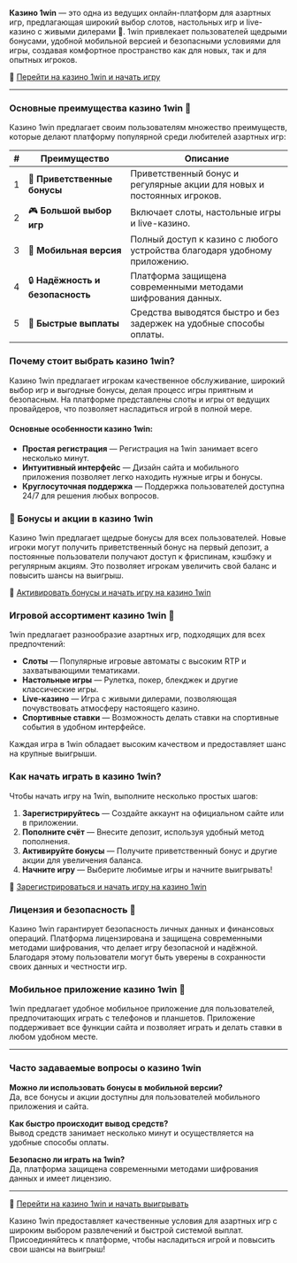 **Казино 1win** — это одна из ведущих онлайн-платформ для азартных игр, предлагающая широкий выбор слотов, настольных игр и live-казино с живыми дилерами 🎰. 1win привлекает пользователей щедрыми бонусами, удобной мобильной версией и безопасными условиями для игры, создавая комфортное пространство как для новых, так и для опытных игроков.

🔗 [Перейти на казино 1win и начать игру](https://brandplay.link/smXVpBbG)

---

### Основные преимущества казино 1win 🌟

Казино 1win предлагает своим пользователям множество преимуществ, которые делают платформу популярной среди любителей азартных игр:

| # | Преимущество | Описание |
|---|--------------|----------|
| 1 | 🎁 **Приветственные бонусы** | Приветственный бонус и регулярные акции для новых и постоянных игроков. |
| 2 | 🎮 **Большой выбор игр** | Включает слоты, настольные игры и live-казино. |
| 3 | 📱 **Мобильная версия** | Полный доступ к казино с любого устройства благодаря удобному приложению. |
| 4 | 🔒 **Надёжность и безопасность** | Платформа защищена современными методами шифрования данных. |
| 5 | 💸 **Быстрые выплаты** | Средства выводятся быстро и без задержек на удобные способы оплаты. |

### Почему стоит выбрать казино 1win?

Казино 1win предлагает игрокам качественное обслуживание, широкий выбор игр и выгодные бонусы, делая процесс игры приятным и безопасным. На платформе представлены слоты и игры от ведущих провайдеров, что позволяет насладиться игрой в полной мере.

#### Основные особенности казино 1win:

- **Простая регистрация** — Регистрация на 1win занимает всего несколько минут.
- **Интуитивный интерфейс** — Дизайн сайта и мобильного приложения позволяет легко находить нужные игры и бонусы.
- **Круглосуточная поддержка** — Поддержка пользователей доступна 24/7 для решения любых вопросов.

### 🎉 Бонусы и акции в казино 1win

Казино 1win предлагает щедрые бонусы для всех пользователей. Новые игроки могут получить приветственный бонус на первый депозит, а постоянные пользователи получают доступ к фриспинам, кэшбэку и регулярным акциям. Это позволяет игрокам увеличить свой баланс и повысить шансы на выигрыш.

🔗 [Активировать бонусы и начать игру на казино 1win](https://brandplay.link/smXVpBbG)

### Игровой ассортимент казино 1win 🎲

1win предлагает разнообразие азартных игр, подходящих для всех предпочтений:

- **Слоты** — Популярные игровые автоматы с высоким RTP и захватывающими тематиками.
- **Настольные игры** — Рулетка, покер, блекджек и другие классические игры.
- **Live-казино** — Игра с живыми дилерами, позволяющая почувствовать атмосферу настоящего казино.
- **Спортивные ставки** — Возможность делать ставки на спортивные события в удобном интерфейсе.

Каждая игра в 1win обладает высоким качеством и предоставляет шанс на крупные выигрыши.

### Как начать играть в казино 1win?

Чтобы начать игру на 1win, выполните несколько простых шагов:

1. **Зарегистрируйтесь** — Создайте аккаунт на официальном сайте или в приложении.
2. **Пополните счёт** — Внесите депозит, используя удобный метод пополнения.
3. **Активируйте бонусы** — Получите приветственный бонус и другие акции для увеличения баланса.
4. **Начните игру** — Выберите любимые игры и начните выигрывать!

🔗 [Зарегистрироваться и начать игру на казино 1win](https://brandplay.link/smXVpBbG)

### Лицензия и безопасность 🔐

Казино 1win гарантирует безопасность личных данных и финансовых операций. Платформа лицензирована и защищена современными методами шифрования, что делает игру безопасной и надёжной. Благодаря этому пользователи могут быть уверены в сохранности своих данных и честности игр.

### Мобильное приложение казино 1win 📱

1win предлагает удобное мобильное приложение для пользователей, предпочитающих играть с телефонов и планшетов. Приложение поддерживает все функции сайта и позволяет играть и делать ставки в любом удобном месте. 

---

### Часто задаваемые вопросы о казино 1win

**Можно ли использовать бонусы в мобильной версии?**  
Да, все бонусы и акции доступны для пользователей мобильного приложения и сайта.

**Как быстро происходит вывод средств?**  
Вывод средств занимает несколько минут и осуществляется на удобные способы оплаты.

**Безопасно ли играть на 1win?**  
Да, платформа защищена современными методами шифрования данных и имеет лицензию.

---

🔗 [Перейти на казино 1win и начать выигрывать](https://brandplay.link/smXVpBbG)

Казино 1win предоставляет качественные условия для азартных игр с широким выбором развлечений и быстрой системой выплат. Присоединяйтесь к платформе, чтобы насладиться игрой и повысить свои шансы на выигрыш!
